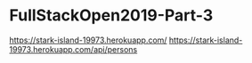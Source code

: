 # FullStackOpen2019-Part-3
https://stark-island-19973.herokuapp.com/
https://stark-island-19973.herokuapp.com/api/persons
